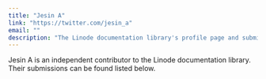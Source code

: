 ```yaml
---
title: "Jesin A"
link: "https://twitter.com/jesin_a"
email: ""
description: "The Linode documentation library's profile page and submission listing for Jesin A"
---
```


Jesin A is an independent contributor to the Linode documentation library. Their submissions can be found listed below.